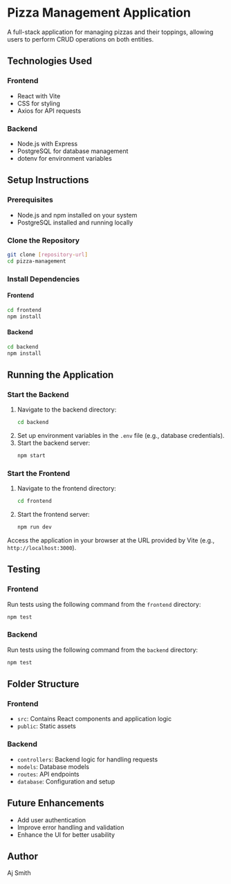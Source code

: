 

# Pizza Management Application

A full-stack application for managing pizzas and their toppings, allowing users to perform CRUD operations on both entities.

## Technologies Used

### Frontend
- React with Vite
- CSS for styling
- Axios for API requests

### Backend
- Node.js with Express
- PostgreSQL for database management
- dotenv for environment variables

## Setup Instructions

### Prerequisites
- Node.js and npm installed on your system
- PostgreSQL installed and running locally

### Clone the Repository
```bash
git clone [repository-url]
cd pizza-management
```

### Install Dependencies
#### Frontend
```bash
cd frontend
npm install
```

#### Backend
```bash
cd backend
npm install
```

## Running the Application

### Start the Backend
1. Navigate to the backend directory:
   ```bash
   cd backend
   ```
2. Set up environment variables in the `.env` file (e.g., database credentials).
3. Start the backend server:
   ```bash
   npm start
   ```

### Start the Frontend
1. Navigate to the frontend directory:
   ```bash
   cd frontend
   ```
2. Start the frontend server:
   ```bash
   npm run dev
   ```

Access the application in your browser at the URL provided by Vite (e.g., `http://localhost:3000`).

## Testing

### Frontend
Run tests using the following command from the `frontend` directory:
```bash
npm test
```

### Backend
Run tests using the following command from the `backend` directory:
```bash
npm test
```

## Folder Structure

### Frontend
- `src`: Contains React components and application logic
- `public`: Static assets

### Backend
- `controllers`: Backend logic for handling requests
- `models`: Database models
- `routes`: API endpoints
- `database`: Configuration and setup

## Future Enhancements
- Add user authentication
- Improve error handling and validation
- Enhance the UI for better usability

## Author
Aj Smith
